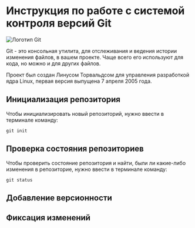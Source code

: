 # **Инструкция по работе с системой контроля версий Git**

![Логотип Git](/seminar1_zatsepina/images/Git-logo.png)

Git - это консольная утилита, для отслеживания и ведения истории изменения файлов, в вашем проекте. Чаще всего его используют для кода, но можно и для других файлов.

Проект был создан Линусом Торвальдсом для управления разработкой ядра Linux, первая версия выпущена 7 апреля 2005 года.

## Инициализация репозитория

Чтобы инициализировать новый репозиторий, нужно ввести в терминале команду:

    git init

## Проверка состояния репозиториев

Чтобы проверить состояние репозитория и найти, были ли какие-либо изменения в репозиторие, нужно ввести в терминале команду:

    git status

## Добавление версионности

## Фиксация изменений
